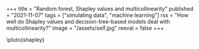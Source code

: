 +++
title = "Random forest, Shapley values and multicollinearity"
published = "2021-11-07"
tags = ["simulating data", "machine learning"]
rss = "How well do Shapley values and decision-tree-based models deal with multicollinearity?"
image = "/assets/self.jpg"
reeval = false
+++

\pluto{shapley}
